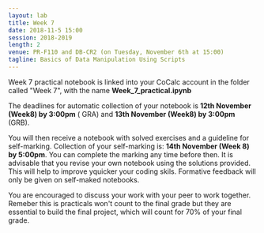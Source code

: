 ```yaml
---
layout: lab
title: Week 7
date: 2018-11-5 15:00
session: 2018-2019
length: 2
venue: PR-F110 and DB-CR2 (on Tuesday, November 6th at 15:00)
tagline: Basics of Data Manipulation Using Scripts
---
```


Week 7 practical notebook is linked into your CoCalc account in the folder called "Week 7", with the name **Week_7_practical.ipynb**

The deadlines for automatic collection of your notebook is **12th November (Week8) by 3:00pm** ( GRA) and **13th November (Week8) by 3:00pm** (GRB).

You will then receive a notebook with solved exercises and a guideline for self-marking. Collection of your self-marking is: **14th November (Week 8) by 5:00pm**. You can complete the marking any time before then. It is advisable that you revise your own notebook using the solutions provided. This will help to improve yquicker your coding skils. Formative feedback will only be given on self-maked notebooks. 

You are encouraged to discuss your work with your peer to work together. Remeber this is practicals won't count to the final grade but they are essential to build the final project, which will count for 70% of your final grade. 


